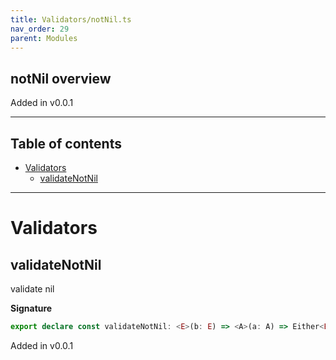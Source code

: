 ```yaml
---
title: Validators/notNil.ts
nav_order: 29
parent: Modules
---
```


## notNil overview

Added in v0.0.1

---

<h2 class="text-delta">Table of contents</h2>

- [Validators](#validators)
  - [validateNotNil](#validatenotnil)

---

# Validators

## validateNotNil

validate nil

**Signature**

```ts
export declare const validateNotNil: <E>(b: E) => <A>(a: A) => Either<E, unknown extends A ? any : A>
```

Added in v0.0.1
